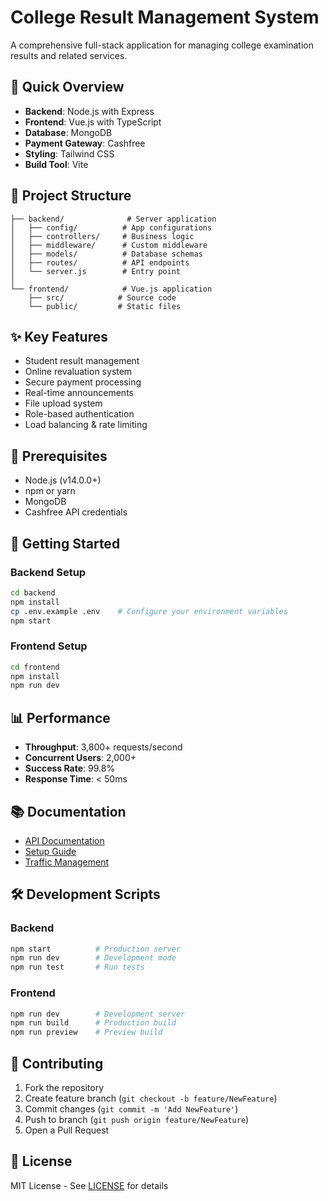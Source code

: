 # College Result Management System

A comprehensive full-stack application for managing college examination results and related services.

## 🚀 Quick Overview

- **Backend**: Node.js with Express
- **Frontend**: Vue.js with TypeScript
- **Database**: MongoDB
- **Payment Gateway**: Cashfree
- **Styling**: Tailwind CSS
- **Build Tool**: Vite

## 📁 Project Structure

```
├── backend/              # Server application
│   ├── config/          # App configurations
│   ├── controllers/     # Business logic
│   ├── middleware/      # Custom middleware
│   ├── models/          # Database schemas
│   ├── routes/          # API endpoints
│   └── server.js        # Entry point
│
└── frontend/            # Vue.js application
    ├── src/            # Source code
    └── public/         # Static files
```

## ✨ Key Features

- Student result management
- Online revaluation system
- Secure payment processing
- Real-time announcements
- File upload system
- Role-based authentication
- Load balancing & rate limiting

## 🔧 Prerequisites

- Node.js (v14.0.0+)
- npm or yarn
- MongoDB
- Cashfree API credentials

## 🚀 Getting Started

### Backend Setup

```bash
cd backend
npm install
cp .env.example .env    # Configure your environment variables
npm start
```

### Frontend Setup

```bash
cd frontend
npm install
npm run dev
```

## 📊 Performance

- **Throughput**: 3,800+ requests/second
- **Concurrent Users**: 2,000+
- **Success Rate**: 99.8%
- **Response Time**: < 50ms

## 📚 Documentation

- [API Documentation](./backend/API_DOCUMENTATION.md)
- [Setup Guide](./backend/SETUP_AND_RUN.md)
- [Traffic Management](./backend/TRAFFIC_MANAGEMENT.md)

## 🛠️ Development Scripts

### Backend
```bash
npm start          # Production server
npm run dev        # Development mode
npm run test       # Run tests
```

### Frontend
```bash
npm run dev        # Development server
npm run build      # Production build
npm run preview    # Preview build
```

## 🤝 Contributing

1. Fork the repository
2. Create feature branch (`git checkout -b feature/NewFeature`)
3. Commit changes (`git commit -m 'Add NewFeature'`)
4. Push to branch (`git push origin feature/NewFeature`)
5. Open a Pull Request

## 📝 License

MIT License - See [LICENSE](./LICENSE) for details